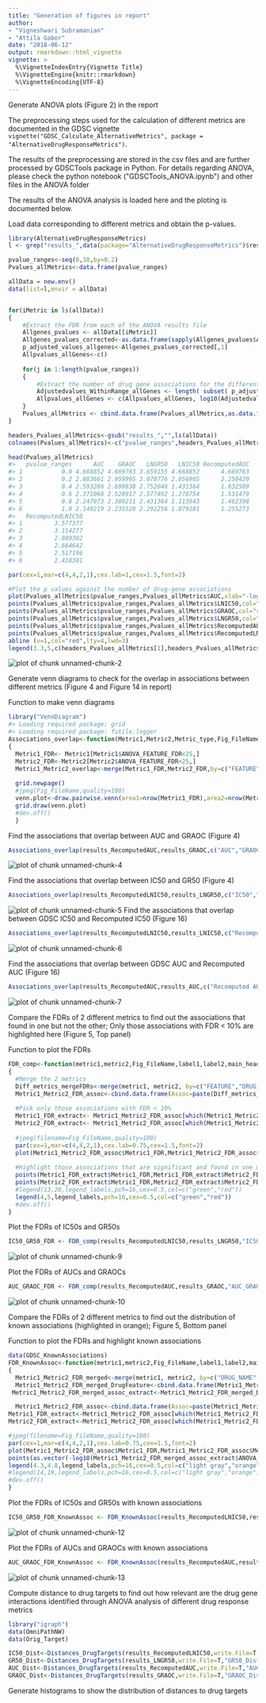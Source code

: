 ```yaml
---
title: "Generation of figures in report"
author: 
- "Vigneshwari Subramanian"
- "Attila Gabor"
date: "2018-06-12"
output: rmarkdown::html_vignette
vignette: >
  %\VignetteIndexEntry{Vignette Title}
  %\VignetteEngine{knitr::rmarkdown}
  %\VignetteEncoding{UTF-8}
---
```

  

Generate ANOVA plots (Figure 2) in the report

The preprocessing steps used for the calculation of different metrics are documented in the GDSC vignette 
```vignette("GDSC_Calculate_AlternativeMetrics", package = "AlternativeDrugResponseMetrics")```.
 

The results of the preprocessing are stored in the csv files and are further processed by GDSCTools package in Python. For details regarding ANOVA, please check the python notebook ("GDSCTools_ANOVA.ipynb") and other files in the ANOVA folder

The results of the ANOVA analysis is loaded here and the ploting is documented below. 



Load data corresponding to different metrics and obtain the p-values. 

```r
library(AlternativeDrugResponseMetrics)
l <- grep("results_",data(package="AlternativeDrugResponseMetrics")$results[,"Item"],value = T)

pvalue_ranges<-seq(0,10,by=0.2)
Pvalues_allMetrics<-data.frame(pvalue_ranges)

allData = new.env()
data(list=l,envir = allData)


for(iMetric in ls(allData))
{
	#Extract the FDR from each of the ANOVA results file
	Allgenes_pvalues <- allData[[iMetric]]
	Allgenes_pvalues_corrected<-as.data.frame(sapply(Allgenes_pvalues$ANOVA_FEATURE_FDR, function(x) -log10(x/100)))
	p_adjusted_values_allgenes<-Allgenes_pvalues_corrected[,1]
	Allpvalues_allGenes<-c()
	
	for(j in 1:length(pvalue_ranges))
	{
		#Extract the number of drug gene associations for the different p value ranges
		Adjustedvalues_WithinRange_allGenes <- length( subset( p_adjusted_values_allgenes, p_adjusted_values_allgenes > pvalue_ranges[j] ))
		Allpvalues_allGenes <- c(Allpvalues_allGenes, log10(Adjustedvalues_WithinRange_allGenes))
	}
	Pvalues_allMetrics <- cbind.data.frame(Pvalues_allMetrics,as.data.frame(Allpvalues_allGenes))
}

headers_Pvalues_allMetrics<-gsub("results_","",ls(allData))
colnames(Pvalues_allMetrics)<-c("pvalue_ranges",headers_Pvalues_allMetrics)

head(Pvalues_allMetrics)
#>   pvalue_ranges      AUC    GRAOC   LNGR50   LNIC50 RecomputedAUC
#> 1           0.0 4.668852 4.669763 3.659155 4.668852      4.669763
#> 2           0.2 2.883661 2.959995 3.070776 2.056905      2.250420
#> 3           0.4 2.593286 2.699838 2.752048 1.431364      1.832509
#> 4           0.6 2.371068 2.528917 2.577492 1.278754      1.531479
#> 5           0.8 2.247973 2.380211 2.431364 1.113943      1.462398
#> 6           1.0 2.149219 2.235528 2.292256 1.079181      1.255273
#>   RecomputedLNIC50
#> 1         3.577377
#> 2         3.114277
#> 3         2.889302
#> 4         2.664642
#> 5         2.517196
#> 6         2.418301
```



```r
par(cex=1,mar=c(4,4,2,1),cex.lab=1,cex=1.5,font=2)

#Plot the p values against the number of drug-gene associations
plot(Pvalues_allMetrics$pvalue_ranges,Pvalues_allMetrics$AUC,xlab="-log10 adjusted p values",ylab="log10 (#Drug-gene interactions)",main="Mutation-CNV",col="green",pch=16,type="l",lty=3,lwd=3,cex.axis=1,xlim=c(0,5),ylim=c(0,5))
points(Pvalues_allMetrics$pvalue_ranges,Pvalues_allMetrics$LNIC50,col="slategrey",pch=16,type='l',lty=3,lwd=3,xlim=c(0,5),ylim=c(0,5))
points(Pvalues_allMetrics$pvalue_ranges,Pvalues_allMetrics$GRAOC,col="red",pch=16,type='l',lty=1,lwd=3,xlim=c(0,5),ylim=c(0,5))
points(Pvalues_allMetrics$pvalue_ranges,Pvalues_allMetrics$LNGR50,col="blue",pch=16,type='l',lty=1,lwd=3,xlim=c(0,5),ylim=c(0,5))
points(Pvalues_allMetrics$pvalue_ranges,Pvalues_allMetrics$RecomputedAUC,col="green",pch=16,type='l',lty=1,lwd=3,xlim=c(0,5),ylim=c(0,5))
points(Pvalues_allMetrics$pvalue_ranges,Pvalues_allMetrics$RecomputedLNIC50,col="slategrey",pch=16,type='l',lty=1,lwd=3,xlim=c(0,5),ylim=c(0,5))
abline (v=1,col="red",lty=4,lwd=3)
legend(3.3,5,c(headers_Pvalues_allMetrics[1],headers_Pvalues_allMetrics[2],headers_Pvalues_allMetrics[3],headers_Pvalues_allMetrics[4],headers_Pvalues_allMetrics[5],headers_Pvalues_allMetrics[6]),lty=c(3,3,1,1,1,1),lwd=c(2.5,2.5,2.5,2.5,2.5,2.5),cex=0.5,col=c("green","slategrey","red","blue","green","slategrey"))
```

![plot of chunk unnamed-chunk-2](figure/unnamed-chunk-2-1.png)


Generate venn diagrams to check for the overlap in associations between different metrics (Figure 4 and Figure 14 in report)

Function to make venn diagrams

```r
library("VennDiagram")
#> Loading required package: grid
#> Loading required package: futile.logger
Associations_overlap<-function(Metric1,Metric2,Metric_type,Fig_FileName,col_comb)
{
  Metric1_FDR<- Metric1[Metric1$ANOVA_FEATURE_FDR<25,]
  Metric2_FDR<-Metric2[Metric2$ANOVA_FEATURE_FDR<25,]
  Metric1_Metric2_overlap<-merge(Metric1_FDR,Metric2_FDR,by=c("FEATURE","DRUG_NAME"))
  
  grid.newpage()
  #jpeg(Fig_FileName,quality=100)
  venn.plot<-draw.pairwise.venn(area1=nrow(Metric1_FDR),area2=nrow(Metric2_FDR), cross.area=nrow(Metric1_Metric2_overlap),category=Metric_type,fill=col_comb,cat.pos=c(180,180),fontfamily = rep("serif", 3),fontface=rep("bold",3),cat.fontfamily=rep("serif",2),cat.fontface=rep("bold",2),cex=rep(3,3),cat.cex=rep(2,2)) 
  grid.draw(venn.plot)
  #dev.off()
  }
```

Find the associations that overlap between AUC and GRAOC (Figure 4)

```r
Associations_overlap(results_RecomputedAUC,results_GRAOC,c("AUC","GRAOC"),"AUC_GRAOC.jpeg",c("red","forest green"))
```

![plot of chunk unnamed-chunk-4](figure/unnamed-chunk-4-1.png)

Find the associations that overlap between IC50 and GR50 (Figure 4)

```r
Associations_overlap(results_RecomputedLNIC50,results_LNGR50,c("IC50","GR50"),"IC50_GR50.jpeg",c("red","forest green"))
```

![plot of chunk unnamed-chunk-5](figure/unnamed-chunk-5-1.png)
Find the associations that overlap between GDSC IC50 and Recomputed IC50 (Figure 16)


```r
Associations_overlap(results_RecomputedLNIC50,results_LNIC50,c("Recomputed IC50","GDSC IC50"),"GDSC_RecomputedIC50.jpeg",c("skyblue","orange"))
```

![plot of chunk unnamed-chunk-6](figure/unnamed-chunk-6-1.png)

Find the associations that overlap between GDSC AUC and Recomputed AUC (Figure 16)

```r
Associations_overlap(results_RecomputedAUC,results_AUC,c("Recomputed AUC","GDSC AUC"),"GDSC_RecomputedAUC.jpeg",c("skyblue","orange"))
```

![plot of chunk unnamed-chunk-7](figure/unnamed-chunk-7-1.png)

Compare the FDRs of 2 different metrics to find out the associations that found in one but not the other; Only those associations with FDR < 10% are highlighted here (Figure 5, Top panel)

Function to plot the FDRs

```r
FDR_comp<-function(metric1,metric2,Fig_FileName,label1,label2,main_heading,legend_labels)
{
  #Merge the 2 metrics
  Diff_metrics_mergeFDRs<-merge(metric1, metric2, by=c("FEATURE","DRUG_NAME"))
  Metric1_Metric2_FDR_assoc<-cbind.data.frame(Assoc=paste(Diff_metrics_mergeFDRs$DRUG_NAME,Diff_metrics_mergeFDRs$FEATURE,sep="-"),Metric1_FDR=as.vector(-log10(Diff_metrics_mergeFDRs$ANOVA_FEATURE_FDR.x/100)),Metric2_FDR=as.vector(-log10(Diff_metrics_mergeFDRs$ANOVA_FEATURE_FDR.y/100)))
  
  #Pick only those associations with FDR < 10%
  Metric1_FDR_extract<- Metric1_Metric2_FDR_assoc[which(Metric1_Metric2_FDR_assoc$Metric1_FDR>1),]
  Metric2_FDR_extract<- Metric1_Metric2_FDR_assoc[which(Metric1_Metric2_FDR_assoc$Metric2_FDR>1),]
  
  #jpeg(filename=Fig_FileName,quality=100)
  par(cex=1,mar=c(4,4,2,1),cex.lab=0.75,cex=1.5,font=2)
  plot(Metric1_Metric2_FDR_assoc$Metric1_FDR,Metric1_Metric2_FDR_assoc$Metric2_FDR,xlab=label1,ylab=label2,main=main_heading,col="slate gray",pch=16,cex.axis=1)
  
  #Highlight those associations that are significant and found in one metric, but not the other 
  points(Metric1_FDR_extract$Metric1_FDR,Metric1_FDR_extract$Metric2_FDR,col="red",pch=16)
  points(Metric2_FDR_extract$Metric1_FDR,Metric2_FDR_extract$Metric2_FDR,col="green",pch=16)
  #legend(13,20,legend_labels,pch=16,cex=0.5,col=c("green","red"))
  legend(4,5,legend_labels,pch=16,cex=0.5,col=c("green","red"))
  #dev.off()
}
```

Plot the FDRs of IC50s and GR50s

```r
IC50_GR50_FDR <- FDR_comp(results_RecomputedLNIC50,results_LNGR50,"IC50_GR50_FDRcomp.jpeg","-log10(Adjusted p values:IC50","-log10(Adjusted p values:GR50","IC50 vs GR50",c("IC50_FDR < 10","GR50_FDR < 10"))
```

![plot of chunk unnamed-chunk-9](figure/unnamed-chunk-9-1.png)

Plot the FDRs of AUCs and GRAOCs

```r
AUC_GRAOC_FDR <- FDR_comp(results_RecomputedAUC,results_GRAOC,"AUC_GRAOC_FDRcomp.jpeg","-log10(Adjusted p values:AUC","-log10(Adjusted p values:GRAOC","AUC vs GRAOC",c("AUC_FDR < 10","GRAOC_FDR < 10"))
```

![plot of chunk unnamed-chunk-10](figure/unnamed-chunk-10-1.png)

Compare the FDRs of 2 different metrics to find out the distribution of known associations (highlighted in orange); Figure 5, Bottom panel

Function to plot the FDRs and highlight known associations


```r
data(GDSC_KnownAssociations)
FDR_KnownAssoc<-function(metric1,metric2,Fig_FileName,label1,label2,main_heading,legend_labels)
{
  Metric1_Metric2_FDR_merged<-merge(metric1, metric2, by=c("DRUG_NAME","FEATURE"))
  Metric1_Metric2_FDR_merged_DrugFeature<-cbind.data.frame(Metric1_Metric2_FDR_merged,Ident_Drug_Feature=paste(as.vector(Metric1_Metric2_FDR_merged$DRUG_NAME),as.vector(Metric1_Metric2_FDR_merged$FEATURE),sep="-"))
 Metric1_Metric2_FDR_merged_assoc_extract<-Metric1_Metric2_FDR_merged_DrugFeature[grepl(paste(as.vector(GDSC_KnownAssociations$Ident_Drug_Feature),collapse="|"),as.vector(Metric1_Metric2_FDR_merged_DrugFeature$Ident_Drug_Feature)),]

  Metric1_Metric2_FDR_assoc<-cbind.data.frame(Assoc=paste(Metric1_Metric2_FDR_merged$DRUG_NAME,Metric1_Metric2_FDR_merged$FEATURE,sep="-"),Metric1_FDR=as.vector(-log10(Metric1_Metric2_FDR_merged$ANOVA_FEATURE_FDR.x/100)),Metric2_FDR=as.vector(-log10(Metric1_Metric2_FDR_merged$ANOVA_FEATURE_FDR.y/100)))
Metric1_FDR_extract<-Metric1_Metric2_FDR_assoc[which(Metric1_Metric2_FDR_assoc$Metric1_FDR>1),]
Metric2_FDR_extract<-Metric1_Metric2_FDR_assoc[which(Metric1_Metric2_FDR_assoc$Metric2_FDR>1),]

#jpeg(filename=Fig_FileName,quality=100)
par(cex=1,mar=c(4,4,2,1),cex.lab=0.75,cex=1.5,font=2)
plot(Metric1_Metric2_FDR_assoc$Metric1_FDR,Metric1_Metric2_FDR_assoc$Metric2_FDR,xlab=label1,ylab=label2, main= main_heading,col="light gray",pch=16,cex.axis=1)
points(as.vector(-log10(Metric1_Metric2_FDR_merged_assoc_extract$ANOVA_FEATURE_FDR.x/100)),as.vector(-log10(Metric1_Metric2_FDR_merged_assoc_extract$ANOVA_FEATURE_FDR.y/100)),col="orange",pch=16)
legend(4.3,4.8,legend_labels,pch=16,cex=0.5,col=c("light gray","orange"))
#legend(14,19,legend_labels,pch=16,cex=0.5,col=c("light gray","orange"))
#dev.off()
}
```

Plot the FDRs of IC50s and GR50s with known associations

```r
IC50_GR50_FDR_KnownAssoc <- FDR_KnownAssoc(results_RecomputedLNIC50,results_LNGR50,"IC50_GR50_FDRcomp_KnownAssoc.jpeg","-log10(Adjusted p values:IC50","-log10(Adjusted p values:GR50","IC50 vs GR50",c("AllAssoc","KnownAssoc"))
```

![plot of chunk unnamed-chunk-12](figure/unnamed-chunk-12-1.png)

Plot the FDRs of AUCs and GRAOCs with known associations

```r
AUC_GRAOC_FDR_KnownAssoc <- FDR_KnownAssoc(results_RecomputedAUC,results_GRAOC,"AUC_GRAOC_FDRcomp_KnownAssoc.jpeg","-log10(Adjusted p values:AUC","-log10(Adjusted p values:GRAOC","AUC vs GRAOC",c("AllAssoc","KnownAssoc"))
```

![plot of chunk unnamed-chunk-13](figure/unnamed-chunk-13-1.png)


Compute distance to drug targets to find out how relevant are the drug gene interactions identified through ANOVA analysis of different drug response metrics

```r
library("igraph")
data(OmniPathNW)
data(Orig_Target)

IC50_Dist<-Distances_DrugTargets(results_RecomputedLNIC50,write.File=T,"IC50_DistanceToTargets.txt")
GR50_Dist<-Distances_DrugTargets(results_LNGR50,write.File=T,"GR50_DistanceToTargets.txt")
AUC_Dist<-Distances_DrugTargets(results_RecomputedAUC,write.File=T,"AUC_DistanceToTargets.txt")
GRAOC_Dist<-Distances_DrugTargets(results_GRAOC,write.File=T,"GRAOC_DistanceToTargets.txt")
```


Generate histograms to show the distribution of distances to drug targets


